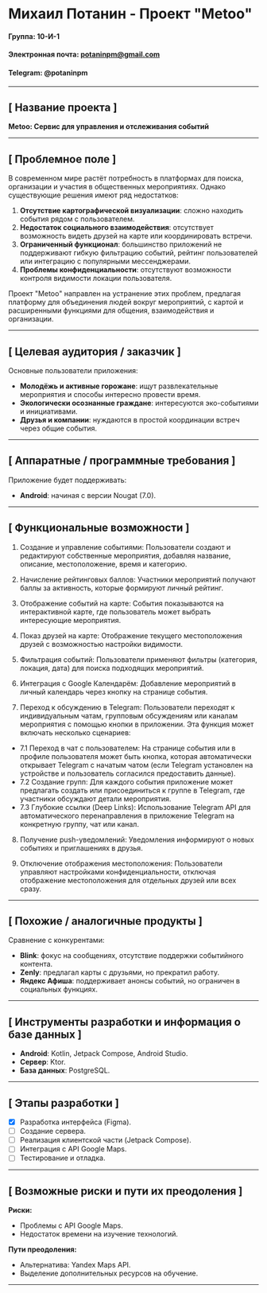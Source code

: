 # Михаил Потанин - Проект "Metoo"

#### Группа: 10-И-1

#### Электронная почта: [potaninpm@gmail.com](mailto:potaninpm@gmail.com)

#### Telegram: @potaninpm

---

## [ Название проекта ]

**Metoo: Сервис для управления и отслеживания событий**

---

## [ Проблемное поле ]

В современном мире растёт потребность в платформах для поиска, организации и участия в общественных мероприятиях. Однако существующие решения имеют ряд недостатков:

1. **Отсутствие картографической визуализации**: сложно находить события рядом с пользователем.
2. **Недостаток социального взаимодействия**: отсутствует возможность видеть друзей на карте или координировать встречи.
3. **Ограниченный функционал**: большинство приложений не поддерживают гибкую фильтрацию событий, рейтинг пользователей или интеграцию с популярными мессенджерами.
4. **Проблемы конфиденциальности**: отсутствуют возможности контроля видимости локации пользователя.

Проект "Metoo" направлен на устранение этих проблем, предлагая платформу для объединения людей вокруг мероприятий, с картой и расширенными функциями для общения, взаимодействия и организации.

---

## [ Целевая аудитория / заказчик ]

Основные пользователи приложения:

- **Молодёжь и активные горожане**: ищут развлекательные мероприятия и способы интересно провести время.
- **Экологически осознанные граждане**: интересуются эко-событиями и инициативами.
- **Друзья и компании**: нуждаются в простой координации встреч через общие события.

---

## [ Аппаратные / программные требования ]

Приложение будет поддерживать:

- **Android**: начиная с версии Nougat (7.0).

---

## [ Функциональные возможности ]

1. Создание и управление событиями: Пользователи создают и редактируют собственные мероприятия, добавляя название, описание, местоположение, время и категорию. 

2. Начисление рейтинговых баллов: Участники мероприятий получают баллы за активность, которые формируют личный рейтинг.

3. Отображение событий на карте: События показываются на интерактивной карте, где пользователь может выбрать интересующие мероприятия.

4. Показ друзей на карте: Отображение текущего местоположения друзей с возможностью настройки видимости.

5. Фильтрация событий: Пользователи применяют фильтры (категория, локация, дата) для поиска подходящих мероприятий.

6. Интеграция с Google Календарём: Добавление мероприятий в личный календарь через кнопку на странице события.

7. Переход к обсуждению в Telegram: Пользователи переходят к индивидуальным чатам, групповым обсуждениям или каналам мероприятия с помощью кнопки в приложении.
Эта функция может включать несколько сценариев:

- 7.1 Переход в чат с пользователем: На странице события или в профиле пользователя может быть кнопка, которая автоматически открывает Telegram с начатым чатом (если Telegram установлен на устройстве и пользователь согласился предоставить данные).
- 7.2 Создание групп: Для каждого события приложение может предлагать создать или присоединиться к группе в Telegram, где участники обсуждают детали мероприятия.
- 7.3 Глубокие ссылки (Deep Links): Использование Telegram API для автоматического перенаправления в приложение Telegram на конкретную группу, чат или канал.

8. Получение push-уведомлений: Уведомления информируют о новых событиях и приглашениях в друзья.

9. Отключение отображения местоположения: Пользователи управляют настройками конфиденциальности, отключая отображение местоположения для отдельных друзей или всех сразу.

---

## [ Похожие / аналогичные продукты ]

Сравнение с конкурентами:

- **Blink**: фокус на сообщениях, отсутствие поддержки событийного контента.
- **Zenly**: предлагал карты с друзьями, но прекратил работу.
- **Яндекс Афиша**: поддерживает анонсы событий, но ограничен в социальных функциях.

---

## [ Инструменты разработки и информация о базе данных ]

- **Android**: Kotlin, Jetpack Compose, Android Studio.
- **Сервер**: Ktor.
- **База данных**: PostgreSQL.

---

## [ Этапы разработки ]

- [x]  Разработка интерфейса (Figma).
- [ ]  Создание сервера.
- [ ]  Реализация клиентской части (Jetpack Compose).
- [ ]  Интеграция с API Google Maps.
- [ ]  Тестирование и отладка.

---

## [ Возможные риски и пути их преодоления ]

**Риски:**

- Проблемы с API Google Maps.
- Недостаток времени на изучение технологий.

**Пути преодоления:**

- Альтернатива: Yandex Maps API.
- Выделение дополнительных ресурсов на обучение.

---
